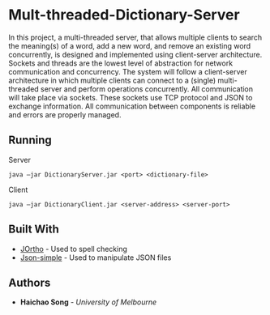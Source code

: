 # Mult-threaded-Dictionary-Server

In this project, a multi-threaded server, that allows multiple clients to search the meaning(s) of a word, add a new word, and remove an existing word concurrently, is designed and implemented using client-server architecture. Sockets and threads are the lowest level of abstraction for network communication and concurrency. The system will follow a client-server architecture in which multiple clients can connect to a (single) multi-threaded server and perform operations concurrently. All communication will take place via sockets. These sockets use TCP protocol and JSON to exchange information. All communication between components is reliable and errors are properly managed.

## Running

Server

```
java –jar DictionaryServer.jar <port> <dictionary-file>
```

Client

```
java –jar DictionaryClient.jar <server-address> <server-port>
```

## Built With
* [JOrtho](http://jortho.sourceforge.net/) - Used to spell checking
* [Json-simple](http://www.java2s.com/Code/Jar/j/Downloadjsonsimple11jar.htm) - Used to manipulate JSON files

## Authors

* **Haichao Song** - *University of Melbourne*
